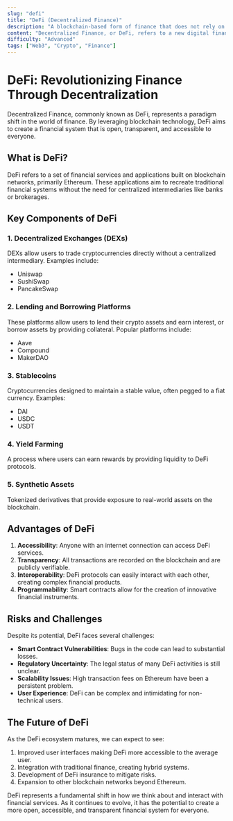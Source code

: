 ```yaml
---
slug: "defi"
title: "DeFi (Decentralized Finance)"
description: "A blockchain-based form of finance that does not rely on central financial intermediaries."
content: "Decentralized Finance, or DeFi, refers to a new digital financial infrastructure that's built on blockchain technology. It's an umbrella term for a variety of financial applications in cryptocurrency or blockchain geared toward disrupting financial intermediaries."
difficulty: "Advanced"
tags: ["Web3", "Crypto", "Finance"]
---
```


# DeFi: Revolutionizing Finance Through Decentralization

Decentralized Finance, commonly known as DeFi, represents a paradigm shift in the world of finance. By leveraging blockchain technology, DeFi aims to create a financial system that is open, transparent, and accessible to everyone.

## What is DeFi?

DeFi refers to a set of financial services and applications built on blockchain networks, primarily Ethereum. These applications aim to recreate traditional financial systems without the need for centralized intermediaries like banks or brokerages.

## Key Components of DeFi

### 1. Decentralized Exchanges (DEXs)

DEXs allow users to trade cryptocurrencies directly without a centralized intermediary. Examples include:

- Uniswap
- SushiSwap
- PancakeSwap

### 2. Lending and Borrowing Platforms

These platforms allow users to lend their crypto assets and earn interest, or borrow assets by providing collateral. Popular platforms include:

- Aave
- Compound
- MakerDAO

### 3. Stablecoins

Cryptocurrencies designed to maintain a stable value, often pegged to a fiat currency. Examples:

- DAI
- USDC
- USDT

### 4. Yield Farming

A process where users can earn rewards by providing liquidity to DeFi protocols.

### 5. Synthetic Assets

Tokenized derivatives that provide exposure to real-world assets on the blockchain.

## Advantages of DeFi

1. **Accessibility**: Anyone with an internet connection can access DeFi services.
2. **Transparency**: All transactions are recorded on the blockchain and are publicly verifiable.
3. **Interoperability**: DeFi protocols can easily interact with each other, creating complex financial products.
4. **Programmability**: Smart contracts allow for the creation of innovative financial instruments.

## Risks and Challenges

Despite its potential, DeFi faces several challenges:

- **Smart Contract Vulnerabilities**: Bugs in the code can lead to substantial losses.
- **Regulatory Uncertainty**: The legal status of many DeFi activities is still unclear.
- **Scalability Issues**: High transaction fees on Ethereum have been a persistent problem.
- **User Experience**: DeFi can be complex and intimidating for non-technical users.

## The Future of DeFi

As the DeFi ecosystem matures, we can expect to see:

1. Improved user interfaces making DeFi more accessible to the average user.
2. Integration with traditional finance, creating hybrid systems.
3. Development of DeFi insurance to mitigate risks.
4. Expansion to other blockchain networks beyond Ethereum.

DeFi represents a fundamental shift in how we think about and interact with financial services. As it continues to evolve, it has the potential to create a more open, accessible, and transparent financial system for everyone.

